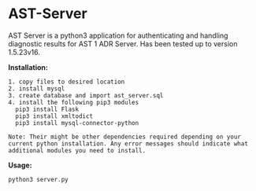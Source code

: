 # AST-Server
AST Server is a python3 application for authenticating and handling diagnostic results for AST 1 ADR Server. Has been tested up to version 1.5.23v16.

__Installation:__
```
1. copy files to desired location
2. install mysql
3. create database and import ast_server.sql
4. install the following pip3 modules
  pip3 install Flask
  pip3 install xmltodict
  pip3 install mysql-connector-python

Note: Their might be other dependencies required depending on your current python installation. Any error messages should indicate what additional modules you need to install.
```

__Usage:__
```
python3 server.py
```
